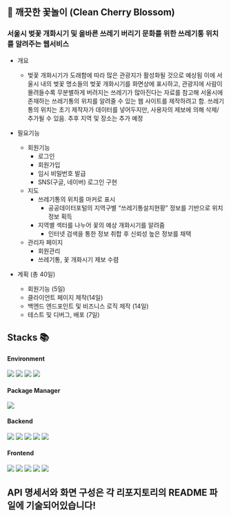 ## 🌸 깨끗한 꽃놀이 (Clean Cherry Blossom)

### 서울시 벚꽃 개화시기 및 올바른 쓰레기 버리기 문화를 위한 쓰레기통 위치를 알려주는 웹서비스

- 개요
  - 벚꽃 개화시기가 도래함에 따라 많은 관광지가 활성화될 것으로 예상됨 이에 서울시 내의 벚꽃 명소들의 벚꽃 개화시기를 화면상에 표시하고, 관광지에 사람이 몰려들수록 무분별하게 버려지는 쓰레기가 많아진다는 자료를 참고해 서울시에 존재하는 쓰레기통의 위치를 알려줄 수 있는 웹 사이트를 제작하려고 함. 쓰레기통의 위치는 초기 제작자가 데이터를 넣어두지만, 사용자의 제보에 의해 삭제/추가될 수 있음. 추후 지역 및 장소는 추가 예정
- 필요기능

  - 회원기능
    - 로그인
    - 회원가입
    - 임시 비밀번호 발급
    - SNS(구글, 네이버) 로그인 구현
  - 지도
    - 쓰레기통의 위치를 마커로 표시
      - 공공데이터포털의 지역구별 “쓰레기통설치현황” 정보를 기반으로 위치정보 획득
    - 지역별 섹터를 나누어 꽃의 예상 개화시기를 알려줌
      - 인터넷 검색을 통한 정보 취합 후 신뢰성 높은 정보를 채택
  - 관리자 페이지
    - 회원관리
    - 쓰레기통, 꽃 개화시기 제보 수렴

- 계획 (총 40일)
  - 회원기능 (5일)
  - 클라이언트 페이지 제작(14일)
  - 백엔드 엔드포인트 및 비즈니스 로직 제작 (14일)
  - 테스트 및 디버그, 배포 (7일)

## Stacks 📚

#### Environment

<span>
    <img src="https://img.shields.io/badge/IntelliJ-000000?style=for-the-badge&logo=IntelliJIDEA&logoColor=white">
    <img src="https://img.shields.io/badge/Github-181717?style=for-the-badge&logo=Github&logoColor=white">
    <img src="https://img.shields.io/badge/Git-F05032?style=for-the-badge&logo=Git&logoColor=white">
    <img src="https://img.shields.io/badge/Swagger-85EA2D?style=for-the-badge&logo=Swagger&logoColor=black">
</span>

#### Package Manager

<img src="https://img.shields.io/badge/Npm-CB3837?style=for-the-badge&logo=Npm&logoColor=white">

#### Backend

<span>
    <img src="https://img.shields.io/badge/Spring Boot-6DB340?style=for-the-badge&logo=SpringBoot&logoColor=white">
    <img src="https://img.shields.io/badge/Java-007396?style=for-the-badge&logo=openjdk&logoColor=white">
    <img src="https://img.shields.io/badge/MariaDB-003545?style=for-the-badge&logo=MariaDB&logoColor=white">
    <img src="https://img.shields.io/badge/Spring Security-6DB340?style=for-the-badge&logo=SpringSecurity&logoColor=white">
    <img src="https://img.shields.io/badge/Postman-FF6C37?style=for-the-badge&logo=Postman&logoColor=white">
</span>

#### Frontend

<span>
    <img src="https://img.shields.io/badge/React-61DBFB?style=for-the-badge&logo=React&logoColor=black">
    <img src="https://img.shields.io/badge/Javascript-F7DF1E?style=for-the-badge&logo=JavaScript&logoColor=black">
    <img src="https://img.shields.io/badge/Mui-007FFF?style=for-the-badge&logo=Mui&logoColor=white">
    <img src="https://img.shields.io/badge/Sass-CC6699?style=for-the-badge&logo=Sass&logoColor=white">
    <img src="https://img.shields.io/badge/Vite-646CFF?style=for-the-badge&logo=Vite&logoColor=white">
</span>

## API 명세서와 화면 구성은 각 리포지토리의 README 파일에 기술되어있습니다!
